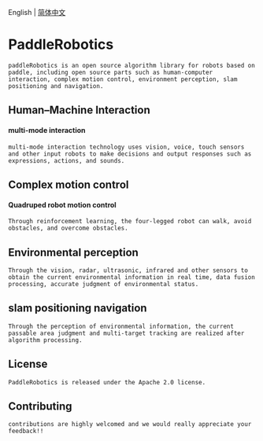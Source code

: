  English | [简体中文](README_en.md)

# PaddleRobotics
    paddleRobotics is an open source algorithm library for robots based on paddle, including open source parts such as human-computer interaction, complex motion control, environment perception, slam positioning and navigation.
## Human–Machine Interaction 
#### multi-mode interaction 
    multi-mode interaction technology uses vision, voice, touch sensors and other input robots to make decisions and output responses such as expressions, actions, and sounds.
## Complex motion control
#### Quadruped robot motion control 
    Through reinforcement learning, the four-legged robot can walk, avoid obstacles, and overcome obstacles.
## Environmental perception
    Through the vision, radar, ultrasonic, infrared and other sensors to obtain the current environmental information in real time, data fusion processing, accurate judgment of environmental status.

## slam positioning navigation
    Through the perception of environmental information, the current passable area judgment and multi-target tracking are realized after algorithm processing.

## License
    PaddleRobotics is released under the Apache 2.0 license.

## Contributing
    contributions are highly welcomed and we would really appreciate your feedback!!
